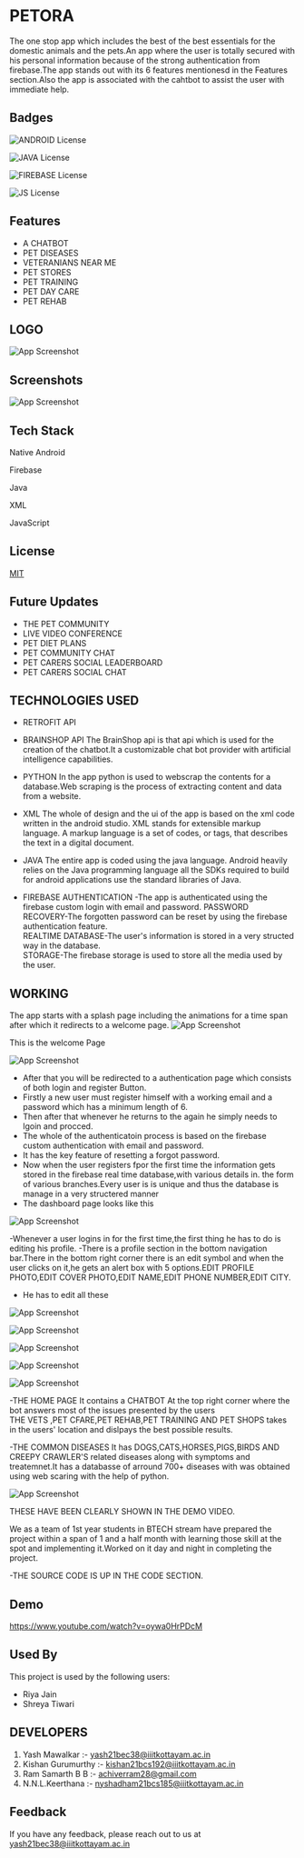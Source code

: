 # PETORA
The one stop app which includes the best of the best essentials 
for the domestic animals and the pets.An app where the user is totally secured
with his personal information because of the strong authentication 
from firebase.The app stands out with its 6 features mentionesd 
in the Features section.Also the app is associated with the 
cahtbot to assist the user with immediate help.



## Badges



![ANDROID License](https://img.shields.io/badge/Android-3DDC84?style=for-the-badge&logo=android&logoColor=white)

![JAVA License](https://img.shields.io/badge/Java-ED8B00?style=for-the-badge&logo=java&logoColor=white)

![FIREBASE License](https://img.shields.io/badge/firebase-ffca28?style=for-the-badge&logo=firebase&logoColor=black)

![JS License](https://img.shields.io/badge/JavaScript-323330?style=for-the-badge&logo=javascript&logoColor=F7DF1E)





## Features

- A CHATBOT
- PET DISEASES
- VETERANIANS NEAR ME
- PET STORES
- PET TRAINING
- PET DAY CARE
- PET REHAB

    
## LOGO
![App Screenshot](https://github.com/Yash-Mawalkar/Database_For_App/blob/main/app_icon_1.png)

## Screenshots

![App Screenshot](https://github.com/Yash-Mawalkar/Database_For_App/blob/main/WhatsApp%20Image%202022-03-31%20at%202.47.41%20AM.jpeg)


## Tech Stack
Native Android

Firebase

Java

XML

JavaScript


## License

[MIT](https://choosealicense.com/licenses/mit/)


## Future Updates
- THE PET COMMUNITY
- LIVE VIDEO CONFERENCE
- PET DIET PLANS
- PET COMMUNITY CHAT
- PET CARERS SOCIAL LEADERBOARD
- PET CARERS SOCIAL CHAT
## TECHNOLOGIES USED
- RETROFIT API
- BRAINSHOP API
The BrainShop api is that api which is used for the creation
of the chatbot.It a customizable chat bot provider with artificial intelligence capabilities.

- PYTHON
In the app python is used to webscrap the contents for a 
database.Web scraping is the process of  extracting content and data from a website.

- XML
The whole of design and the ui of the app is based on the 
xml code written in the android studio.
XML stands for extensible markup language. A markup language is a set of codes, or tags, that describes the text in a digital document.

- JAVA
The entire app is coded using the java language.
Android heavily relies on the Java programming language all the SDKs required to build for android applications use the standard libraries of Java.

- FIREBASE
AUTHENTICATION -The app is authenticated using the 
firebase custom login with email and password.
PASSWORD RECOVERY-The forgotten password can be reset 
by using the firebase authentication feature.      
REALTIME DATABASE-The user's information is stored in a very
structed way in the database.      
STORAGE-The firebase storage is used to store all the media
used by the user.

## WORKING
The app starts with a splash page including the animations for a time span after which it redirects to a welcome page.
![App Screenshot](https://github.com/achiverram28/fire-baseapp/blob/master/38157E7E-9310-4E38-8023-264397CDD94A.png)

This is the welcome Page

![App Screenshot](https://github.com/achiverram28/fire-baseapp/blob/master/64534A13-F9E1-4193-8FA4-648EB720534C.png)

- After that you will be redirected to a authentication page which consists of both login and register Button.
- Firstly a new user must register himself with a working email and a password which has a minimum length of 6.
- Then after that whenever he returns to the again he simply needs to lgoin and procced.
- The whole of the authenticatoin process is based on the firebase custom authentication with email and password.
- It has the key feature of resetting a forgot password.
- Now when the user registers fpor the first time the information gets stored in the firebase real time database,with various details in. the form of various branches.Every user is is unique and thus the database is manage in a very structered manner
- The dashboard page looks like this
 
 

![App Screenshot](https://github.com/Yash-Mawalkar/Database_For_App/blob/main/WhatsApp%20Image%202022-03-31%20at%202.47.41%20AM.jpeg)

-Whenever a user logins in for the first time,the first thing he has to do is editing his profile.
-There is a profile section in the bottom navigation bar.There in the bottom right corner there is an edit symbol and when the user clicks on it,he gets 
an alert box with 5 options.EDIT PROFILE PHOTO,EDIT COVER PHOTO,EDIT NAME,EDIT PHONE NUMBER,EDIT CITY.
- He has to edit all these 

![App Screenshot](https://github.com/achiverram28/fire-baseapp/blob/master/2C20147B-6324-4F1F-AF64-7BCDCAD6D7F7_1_105_c.jpeg)


![App Screenshot](https://github.com/achiverram28/fire-baseapp/blob/master/1B8D6D37-A2C7-4BD4-9466-185E21A4075E_1_105_c.jpeg)


![App Screenshot](https://github.com/achiverram28/fire-baseapp/blob/master/6E7BCA24-47CF-40C2-BDFE-55475F4B2A4E_1_105_c.jpeg)


![App Screenshot](https://github.com/achiverram28/fire-baseapp/blob/master/6BCA5167-1C54-4E19-A08F-CB87E5D02C9B.jpeg)


![App Screenshot](https://github.com/achiverram28/fire-baseapp/blob/master/A11E2AF4-D5D8-4610-8AF0-7855D6FFC2C6_1_105_c.jpeg)

-THE HOME PAGE
It contains a CHATBOT At the top right corner where the bot answers most of the issues presented by the users\
THE VETS ,PET CFARE,PET REHAB,PET TRAINING AND PET SHOPS takes in the users' location and dislpays the best possible results.

-THE COMMON DISEASES
It has DOGS,CATS,HORSES,PIGS,BIRDS AND CREEPY CRAWLER'S related diseases along with symptoms and treatemnet.It has a databasse of arround 700+ diseases 
with was obtained using web scaring with the help of python.

![App Screenshot](https://github.com/achiverram28/fire-baseapp/blob/master/IMAGE%202022-04-01%2012:47:37.jpg)


THESE HAVE BEEN CLEARLY SHOWN IN THE DEMO VIDEO.

We as a team of 1st year students in BTECH stream have prepared the project within a span of 1 and a half month with learning those skill at the spot and implementing it.Worked on it day and night in completing the project.

-THE SOURCE CODE IS UP IN THE CODE SECTION.







## Demo

https://www.youtube.com/watch?v=oywa0HrPDcM


## Used By

This project is used by the following users:
- Riya Jain
- Shreya Tiwari



## DEVELOPERS
1) Yash Mawalkar :- yash21bec38@iiitkottayam.ac.in
2) Kishan Gurumurthy :- kishan21bcs192@iiitkottayam.ac.in
3) Ram Samarth B B :- achiverram28@gmail.com
4) N.N.L.Keerthana :- nyshadham21bcs185@iiitkottayam.ac.in
## Feedback

If you have any feedback, please reach out to us at yash21bec38@iiitkottayam.ac.in

